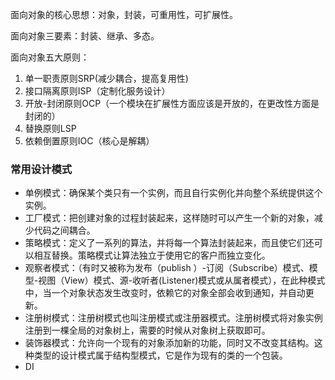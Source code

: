 面向对象的核心思想：对象，封装，可重用性，可扩展性。

面向对象三要素：封装、继承、多态。

面向对象五大原则：

1. 单一职责原则SRP(减少耦合，提高复用性)
2. 接口隔离原则ISP（定制化服务设计）
3. 开放-封闭原则OCP（一个模块在扩展性方面应该是开放的，在更改性方面是封闭的）
4. 替换原则LSP
5. 依赖倒置原则IOC（核心是解耦）



### 常用设计模式

- 单例模式：确保某个类只有一个实例，而且自行实例化并向整个系统提供这个实例。
- 工厂模式：把创建对象的过程封装起来，这样随时可以产生一个新的对象，减少代码之间耦合。
- 策略模式：定义了一系列的算法，并将每一个算法封装起来，而且使它们还可以相互替换。策略模式让算法独立于使用它的客户而独立变化。
- 观察者模式：（有时又被称为发布（publish ）-订阅（Subscribe）模式、模型-视图（View）模式、源-收听者(Listener)模式或从属者模式），在此种模式中，当一个对象状态发生改变时，依赖它的对象全部会收到通知，并自动更新。
- 注册树模式：注册树模式也叫注册模式或注册器模式。注册树模式将对象实例注册到一棵全局的对象树上，需要的时候从对象树上获取即可。
- 装饰器模式：允许向一个现有的对象添加新的功能，同时又不改变其结构。这种类型的设计模式属于结构型模式，它是作为现有的类的一个包装。
- DI


